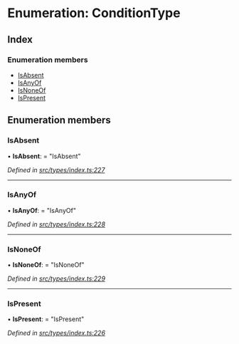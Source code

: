 # Enumeration: ConditionType

## Index

### Enumeration members

* [IsAbsent](_src_types_index_.conditiontype.md#isabsent)
* [IsAnyOf](_src_types_index_.conditiontype.md#isanyof)
* [IsNoneOf](_src_types_index_.conditiontype.md#isnoneof)
* [IsPresent](_src_types_index_.conditiontype.md#ispresent)

## Enumeration members

###  IsAbsent

• **IsAbsent**: = "IsAbsent"

*Defined in [src/types/index.ts:227](https://github.com/PolymathNetwork/polymesh-sdk/blob/6f0a424/src/types/index.ts#L227)*

___

###  IsAnyOf

• **IsAnyOf**: = "IsAnyOf"

*Defined in [src/types/index.ts:228](https://github.com/PolymathNetwork/polymesh-sdk/blob/6f0a424/src/types/index.ts#L228)*

___

###  IsNoneOf

• **IsNoneOf**: = "IsNoneOf"

*Defined in [src/types/index.ts:229](https://github.com/PolymathNetwork/polymesh-sdk/blob/6f0a424/src/types/index.ts#L229)*

___

###  IsPresent

• **IsPresent**: = "IsPresent"

*Defined in [src/types/index.ts:226](https://github.com/PolymathNetwork/polymesh-sdk/blob/6f0a424/src/types/index.ts#L226)*
